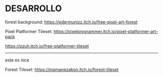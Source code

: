 # DESARROLLO
 
forest background:
https://edermunizz.itch.io/free-pixel-art-forest

Pixel Platformer Tileset:
https://pixelprogrammer.itch.io/pixel-platformer-art-pack


https://pzuh.itch.io/free-platformer-tileset




------------------------------------
este es nice

Forest Tileset:
https://mamanezakon.itch.io/forest-tileset

